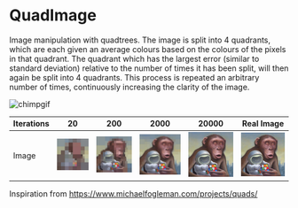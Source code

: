 # QuadImage
Image manipulation with quadtrees. The image is split into 4 quadrants, which are each given an average colours based on the colours of the pixels in that quadrant. The quadrant which has the largest error (similar to standard deviation) relative to the number of times it has been split, will then again be split into 4 quadrants. This process is repeated an arbitrary number of times, continuously increasing the clarity of the image.

![chimpgif](quadgifs/chimp.gif)

| Iterations | 20                                 | 200                                  | 2000                                  | 20000                                  | Real Image
| ---        | ---                                | ---                                  | ---                                   | ---                                    | ---
| Image      | ![chimp20](quadimages/20chimp.png) | ![chimp200](quadimages/200chimp.png) | ![chimp2000](quadimages/2000chimp.png) | ![chimp20000](quadimages/20000chimp.png) | ![chimp](images/chimp.png)

Inspiration from https://www.michaelfogleman.com/projects/quads/
